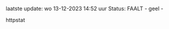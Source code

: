 laatste update: 
wo 13-12-2023 14:52   uur 
Status: FAALT - geel - 
<div class="service Y">httpstat</div>